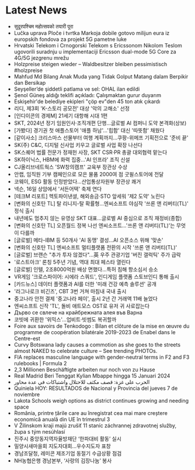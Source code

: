 # Latest News
-  सुदूरपश्चिम महोत्सवको तयारी पूरा
-  Lučka uprava Ploče i tvrtka Markoja dobile gotovo milijun eura iz europskih fondova za projekt 5G pametne luke
-  Hrvatski Telekom i Crnogorski Telekom s Ericssonom Nikolom Teslom ugovorili suradnju u implementaciji Ericsson dual-mode 5G Core za 4G/5G jezgrenu mrežu
-  Holzpreise steigen wieder – Waldbesitzer bleiben pessimistisch #holzpreise
-  Mahfud Md Bilang Anak Muda yang Tidak Golput Matang dalam Berpikir dan Bersikap
-  Seyşeller’de şiddetli patlama ve sel: OHAL ilan edildi
-  Şenol Güneş aldığı teklifi açıkladı: Çalışmaktan gurur duyarım
-  Eskişehir'de belediye ekipleri "çöp ev"den 45 ton atık çıkardı
-  리디, 제3회 'K-스토리 공모전' 대상 '악의 고해소' 선정
-  [인디이콘의 경제M] 21세기 대항해 시대 1편
-  SKT, 2024년 정기 임원인사·조직개편 단행…﻿글로벌 AI 컴퍼니 도약 본격화(상보)
-  [가봤다] 경기권 첫 애플스토어 '애플 하남'…'힙함' 대신 '따뜻함' 채웠다
-  [같이사소] 크리스마스 선물부터 여행 계획까지...쿠팡-위메프 기획전으로 '준비 끝'
-  SK(주) C&C, 디지털 신사업 키우고 글로벌 사업 확장 나선다
-  SK스퀘어 법률 전문가 정재헌 사장, SKT CSR·PR 총괄 대외협력 맡는다
-  SK하이닉스, HBM에 화력 집중…'AI 인프라' 조직 신설
-  CJ올리브네트웍스 'SW창의캠프' 교육부 장관상 수상
-  안랩, 임직원 기부 캠페인으로 모은 물품 2000여 점 굿윌스토어에 전달
-  코웨이, ESG 활동 인정받았다…산업통상자원부 장관상 쾌거
-  넥슨, 16일 상암에서 '서든어택' 축제 연다
-  [테크M 리포트] 헥토파이낸셜, 해외송금·STO 앞세워 '제2 도약' 노린다
-  [변화의 신호탄 TL] 탈 리니지-탈 확률형...엔씨소프트 야심작 '쓰론 앤 리버티(TL)' 정식 출시
-  내년에도 멈추지 않는 유영상 SKT 대표…글로벌 AI 중심으로 조직 재정비(종합)
-  [변화의 신호탄 TL] 오픈월드 정복 나선 엔씨소프트...'쓰론 앤 리버티(TL)'는 무엇이 다를까
-  [글로벌] 메타-IBM 등 50개사 'AI 동맹' 결성...AI 오픈소스 위해 '맞손'
-  [변화의 신호탄 TL] 엔씨소프트 멀티플랫폼 전환의 시작 '쓰론 앤 리버티(TL)'
-  [글로벌] 브랜슨 "추가 투자 않겠다"...英 우주 관광기업 '버진 갤럭틱' 주가 급락
-  '로스트아크' 론칭 5주년 기념, 역대 최대 페스타 열린다
-  [글로벌] 인텔, 2조8000억원 배상 면했다...특허 침해 항소심서 승소
-  VR게임 '크로스파이어: 시에라 스쿼드', 인디게임 플랫폼 스토브인디 통해 출시
-  [카드뉴스] 데이터 플랫폼과 AI를 더한 '미래 건강 예측 솔루션' 공개
-  '라그나로크 비긴즈', CBT 3번 거쳐 마침내 국내 출시
-  중고나라 안전 결제 '중고나라 페이', 출시 2년 간 거래액 11배 늘었다
-  엔씨소프트 신작 'TL', 돌비 애트모스 OST로 유저 귀 사로잡는다
-  Дърво се свлече на крайбрежната алея във Варна
-  코빗에 귀환한 '위믹스'...업비트·빗썸도 복귀할까
-  Foire aux savoirs de Tenkodogo : Bilan et clôture de la mise en œuvre du programme de coopération bilatérale 2019-2023 de Enabel dans le Centre-est
-  Curvy Botswana lady causes a commotion as she goes to the streets almost NAKED to celebrate culture – See trending PHOTOs.
-  FIA replaces masculine language with gender-neutral terms in F2 and F3 rulebooks | Formula 2
-  2,3 Millionen Beschäftigte arbeiten nur noch von zu Hause
-  Real Madrid Beri Tenggat Kylian Mbappe hingga 15 Januari 2024
-  الحرب على غزة: قصف مكثف للاحتلال واشتباكات في عدة محاور
-  Quiniela HOY: RESULTADOS de Nacional y Provincia del jueves 7 de noviembre
-  Lakota Schools weigh options as district continues growing and needing space
-  România, printre țările care au înregistrat cea mai mare creștere economică anuală din UE în trimestrul 3
-  V Žilinskom kraji majú zrušiť 11 staníc záchrannej zdravotnej služby, župa s tým nesúhlasí
-  진주시 중앙동지역자율방재단 ‘한파대비 활동’ 실시
-  밀양시새마을회 지도자대회…우수지도자 표창
-  경남조달청, 레미콘 제조기업 동절기 수급상황 점검
-  NH농협은행 경남본부, ‘사랑의 김장나눔’ 봉사

